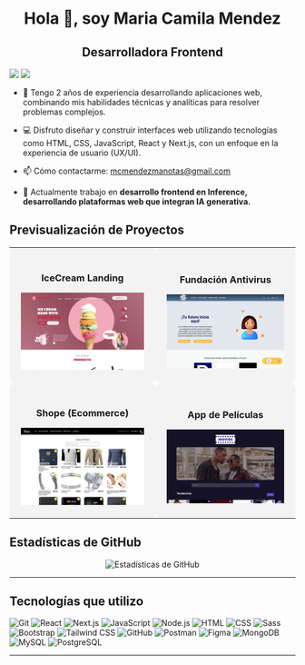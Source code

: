 <h1 align="center"> Hola 👋, soy Maria Camila Mendez </h1>
<h2 align="center"> Desarrolladora Frontend </h2>

[![](https://img.shields.io/badge/mcmendezm-100000?style=for-the-badge&logo=github&logoColor=white)](https://github.com/mcmendezm)
[![](https://img.shields.io/badge/mcmendezm-0077B5?style=for-the-badge&logo=linkedin&logoColor=white)](https://www.linkedin.com/in/mcmendezm/)

- 🔬 Tengo 2 años de experiencia desarrollando aplicaciones web, combinando mis habilidades técnicas y analíticas para resolver problemas complejos.

- 💻 Disfruto diseñar y construir interfaces web utilizando tecnologías como HTML, CSS, JavaScript, React y Next.js, con un enfoque en la experiencia de usuario (UX/UI).

- 📫 Cómo contactarme: <a href="mailto:mcmendezmanotas@gmail.com">mcmendezmanotas@gmail.com</a>

- 🔭 Actualmente trabajo en **desarrollo frontend en Inference, desarrollando plataformas web que integran IA generativa.**

## Previsualización de Proyectos
<section align="center">

<table align="center">
  <tr>
    <td style="background-color: #f3f3f3; padding: 20px; border-radius: 10px; margin: 20px;">
      <h3 align="center">IceCream Landing</h3>
      <a href="https://niver-nieq.github.io/team-project/">
        <img src="./image/icecream.png" alt="Página IceCream Landing" width="300" />
      </a>
    </td>
    <td style="background-color: #f3f3f3; padding: 20px; border-radius: 10px; margin-left: 20px;">
      <h3 align="center">Fundación Antivirus</h3>
      <a href="https://mcmendezm.github.io/FundacionAntivirus/">
        <img src="./image/antivirus.png" alt="Fundación Antivirus" width="300" />
      </a>
    </td>
  </tr>
  <tr>
    <td style="background-color: #f3f3f3; padding: 20px; border-radius: 10px; margin-top: 20px;">
      <h3 align="center">Shope (Ecommerce)</h3>
      <a href="https://mcmendezm.github.io/E-commerce/">
        <img src="./image/shope.png" alt="Shope" width="300" />
      </a>
    </td>
    <td style="background-color: #f3f3f3; padding: 20px; border-radius: 10px; margin: 20px;">
      <h3 align="center">App de Películas</h3>
      <a href="https://mcmendezm.github.io/Movies/">
        <img src="./image/appMovies.png" alt="App de Películas" width="300" />
      </a>
    </td>
  </tr>
</table>

</section>


## Estadísticas de GitHub
<section align="center">
  
![Estadísticas de GitHub](https://github-readme-streak-stats.herokuapp.com/?user=mcmendezm&theme=tokyonight&hide_border=false)

</section>

---

## Tecnologías que utilizo

![Git](https://img.shields.io/badge/-Git-%23F05032?style=for-the-badge&logo=git&logoColor=%23ffffff)
![React](https://img.shields.io/badge/React-20232A?style=for-the-badge&logo=react&logoColor=61DAFB)
![Next.js](https://img.shields.io/badge/Next.js-000000?style=for-the-badge&logo=nextdotjs&logoColor=white)
![JavaScript](https://img.shields.io/badge/JavaScript-323330?style=for-the-badge&logo=javascript&logoColor=F7DF1E)
![Node.js](https://img.shields.io/badge/Node.js-339933?style=for-the-badge&logo=nodedotjs&logoColor=white)
![HTML](https://img.shields.io/badge/HTML5-E34F26?style=for-the-badge&logo=html5&logoColor=white)
![CSS](https://img.shields.io/badge/CSS3-1572B6?style=for-the-badge&logo=css3&logoColor=white)
![Sass](https://img.shields.io/badge/Sass-CC6699?style=for-the-badge&logo=sass&logoColor=white)
![Bootstrap](https://img.shields.io/badge/Bootstrap-563D7C?style=for-the-badge&logo=bootstrap&logoColor=white)
![Tailwind CSS](https://img.shields.io/badge/TailwindCSS-38B2AC?style=for-the-badge&logo=tailwind-css&logoColor=white)
![GitHub](https://img.shields.io/badge/GitHub-181717?style=for-the-badge&logo=github&logoColor=white)
![Postman](https://img.shields.io/badge/Postman-FF6C37?style=for-the-badge&logo=postman&logoColor=white)
![Figma](https://img.shields.io/badge/Figma-F24E1E?style=for-the-badge&logo=figma&logoColor=white)
![MongoDB](https://img.shields.io/badge/MongoDB-47A248?style=for-the-badge&logo=mongodb&logoColor=white)
![MySQL](https://img.shields.io/badge/MySQL-4479A1?style=for-the-badge&logo=mysql&logoColor=white)
![PostgreSQL](https://img.shields.io/badge/PostgreSQL-336791?style=for-the-badge&logo=postgresql&logoColor=white)

---
